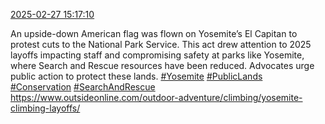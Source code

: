 [2025-02-27 15:17:10](https://mstdn.social/@hill_wanderer/114076511794713827)

An upside-down American flag was flown on Yosemite’s El Capitan to protest cuts to the National Park Service. This act drew attention to 2025 layoffs impacting staff and compromising safety at parks like Yosemite, where Search and Rescue resources have been reduced. Advocates urge public action to protect these lands. <a href="https://mstdn.social/tags/Yosemite" class="mention hashtag" rel="tag">#Yosemite</a> <a href="https://mstdn.social/tags/PublicLands" class="mention hashtag" rel="tag">#PublicLands</a> <a href="https://mstdn.social/tags/Conservation" class="mention hashtag" rel="tag">#Conservation</a> <a href="https://mstdn.social/tags/SearchAndRescue" class="mention hashtag" rel="tag">#SearchAndRescue</a> <a href="https://www.outsideonline.com/outdoor-adventure/climbing/yosemite-climbing-layoffs/" target="_blank" rel="nofollow noopener noreferrer" translate="no">https://www.outsideonline.com/outdoor-adventure/climbing/yosemite-climbing-layoffs/</a>
